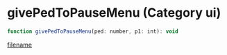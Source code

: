# givePedToPauseMenu (Category ui)

```js
function givePedToPauseMenu(ped: number, p1: int): void
```

[filename](givePedToPauseMenu_m.md ':include')